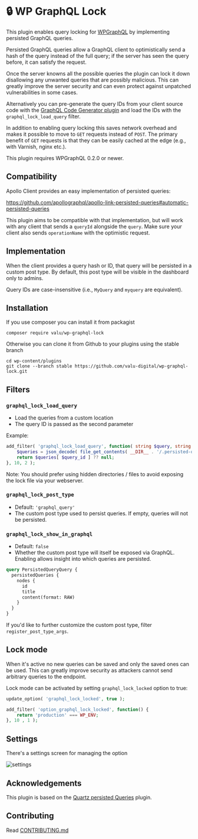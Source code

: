 # 🔒 WP GraphQL Lock

This plugin enables query locking for [WPGraphQL][] by implementing persisted
GraphQL queries.

Persisted GraphQL queries allow a GraphQL client to optimistically send a hash
of the query instead of the full query; if the server has seen the query
before, it can satisfy the request.

Once the server knowns all the possible queries the plugin can lock it down
disallowing any unwanted queries that are possibly malicious. This can
greatly improve the server security and can even protect against unpatched
vulnerabilities in some cases.

Alternatively you can pre-generate the query IDs from your client source code
with the [GraphQL Code Generator plugin][codegen] and load the IDs with the
`graphql_lock_load_query` filter.

In addition to enabling query locking this saves network overhead and makes
it possible to move to `GET` requests instead of `POST`. The primary benefit
of `GET` requests is that they can be easily cached at the edge (e.g., with
Varnish, nginx etc.).

This plugin requires WPGraphQL 0.2.0 or newer.

[codegen]: https://github.com/valu-digital/graphql-codegen-persisted-query-ids
[wpgraphql]: https://github.com/wp-graphql/wp-graphql

## Compatibility

Apollo Client provides an easy implementation of persisted queries:

https://github.com/apollographql/apollo-link-persisted-queries#automatic-persisted-queries

This plugin aims to be compatible with that implementation, but will work with
any client that sends a `queryId` alongside the `query`. Make sure your client
also sends `operationName` with the optimistic request.

## Implementation

When the client provides a query hash or ID, that query will be persisted in a
custom post type. By default, this post type will be visible in the dashboard
only to admins.

Query IDs are case-insensitive (i.e., `MyQuery` and `myquery` are equivalent).

## Installation

If you use composer you can install it from packagist

    composer require valu/wp-graphql-lock

Otherwise you can clone it from Github to your plugins using the stable branch

    cd wp-content/plugins
    git clone --branch stable https://github.com/valu-digital/wp-graphql-lock.git

## Filters

### `graphql_lock_load_query`

- Load the queries from a custom location
- The query ID is passed as the second parameter

Example:

```php
add_filter( 'graphql_lock_load_query', function( string $query, string $query_id ) {
    $queries = json_decode( file_get_contents( __DIR__ . '/.persisted-query-ids/server.json' ), true );
    return $queries[ $query_id ] ?? null;
}, 10, 2 );
```

Note: You should prefer using hidden directories / files to avoid exposing the lock file via your webserver.

### `graphql_lock_post_type`

- Default: `'graphql_query'`
- The custom post type used to persist queries. If empty, queries will not be
  persisted.

### `graphql_lock_show_in_graphql`

- Default: `false`
- Whether the custom post type will itself be exposed via GraphQL. Enabling
  allows insight into which queries are persisted.

```graphql
query PersistedQueryQuery {
  persistedQueries {
    nodes {
      id
      title
      content(format: RAW)
    }
  }
}
```

If you'd like to further customize the custom post type, filter
`register_post_type_args`.

[wp-graphql]: https://github.com/wp-graphql/wp-graphql

## Lock mode

When it's active no new queries can be saved and only the saved ones can be
used. This can greatly improve security as attackers cannot send arbitrary
queries to the endpoint.

Lock mode can be activated by setting `graphql_lock_locked` option to true:

```php
update_option( 'graphql_lock_locked', true );
```

```php
add_filter( 'option_graphql_lock_locked', function() {
    return 'production' === WP_ENV;
}, 10 , 1 );
```

## Settings

There's a settings screen for managing the option

![settings](https://user-images.githubusercontent.com/225712/55174721-a360ac00-5186-11e9-91de-bd1c45ffad11.png)

## Acknowledgements

This plugin is based on the [Quartz persisted Queries][original] plugin.

[original]: https://github.com/Quartz/wp-graphql-persisted-queries

## Contributing

Read [CONTRIBUTING.md](/CONTRIBUTING.md)
